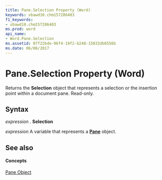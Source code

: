 ```yaml
---
title: Pane.Selection Property (Word)
keywords: vbawd10.chm157286403
f1_keywords:
- vbawd10.chm157286403
ms.prod: word
api_name:
- Word.Pane.Selection
ms.assetid: 07f22bde-96f4-19f2-b248-15033db8556b
ms.date: 06/08/2017
---
```



# Pane.Selection Property (Word)

Returns the **Selection** object that represents a selection or the insertion point within a document pane. Read-only.


## Syntax

 _expression_ . **Selection**

 _expression_ A variable that represents a **[Pane](pane-object-word.md)** object.


## See also


#### Concepts


[Pane Object](pane-object-word.md)

